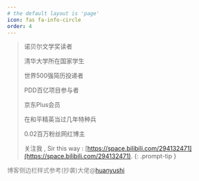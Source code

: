 ```yaml
---
# the default layout is 'page'
icon: fas fa-info-circle
order: 4
---
```


> 诺贝尔文学奖读者
>
> 清华大学所在国家学生
>
> 世界500强简历投递者
>
> PDD百亿项目参与者
>
> 京东Plus会员
>
> 在和平精英当过几年特种兵
>
> 0.02百万粉丝网红博主 
>
> 关注我 , Sir this way  : [https://space.bilibili.com/294132471](https://space.bilibili.com/294132471)​.
{: .prompt-tip }

<span style="color: gray;">博客侧边栏样式参考(抄袭)大佬@[huanyushi](https://huanyushi.github.io/)</span>